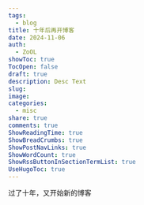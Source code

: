 ```yaml
---
tags:
  - blog
title: 十年后再开博客
date: 2024-11-06
auth:
  - ZoOL
showToc: true
TocOpen: false
draft: true
description: Desc Text
slug: 
image: 
categories:
  - misc
share: true
comments: true
ShowReadingTime: true
ShowBreadCrumbs: true
ShowPostNavLinks: true
ShowWordCount: true
ShowRssButtonInSectionTermList: true
UseHugoToc: true
---
```


过了十年，又开始新的博客